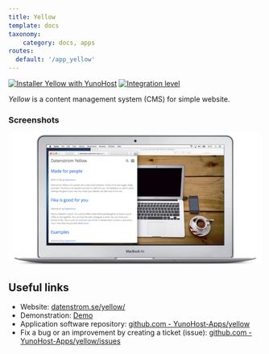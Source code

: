 ```yaml
---
title: Yellow
template: docs
taxonomy:
    category: docs, apps
routes:
  default: '/app_yellow'
---
```


[![Installer Yellow with YunoHost](https://install-app.yunohost.org/install-with-yunohost.svg)](https://install-app.yunohost.org/?app=yellow) [![Integration level](https://dash.yunohost.org/integration/yellow.svg)](https://dash.yunohost.org/appci/app/yellow)

*Yellow* is a content management system (CMS) for simple website.

### Screenshots

![Screenshot of Yellow](https://github.com/YunoHost-Apps/yellow_ynh/blob/master/doc/screenshots/datenstrom-yellow-en.png)

## Useful links

+ Website: [datenstrom.se/yellow/](https://datenstrom.se/yellow/)
+ Demonstration: [Demo](https://datenstrom.se/yellow/demo/)
+ Application software repository: [github.com - YunoHost-Apps/yellow](https://github.com/YunoHost-Apps/yellow_ynh)
+ Fix a bug or an improvement by creating a ticket (issue): [github.com - YunoHost-Apps/yellow/issues](https://github.com/YunoHost-Apps/yellow_ynh/issues)
